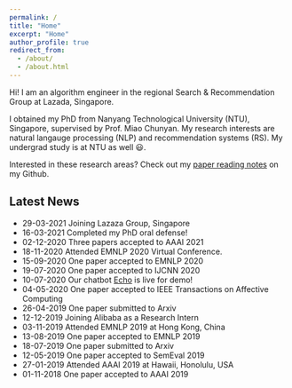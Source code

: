 ```yaml
---
permalink: /
title: "Home"
excerpt: "Home"
author_profile: true
redirect_from: 
  - /about/
  - /about.html
---
```


Hi! I am an algorithm engineer in the regional Search & Recommendation Group at Lazada, Singapore. 

I obtained my PhD from Nanyang Technological University (NTU), Singapore, supervised by Prof. Miao Chunyan. My research interests are natural langauge processing (NLP) and recommendation systems (RS). My undergrad study is at NTU as well 😃.

Interested in these research areas? Check out my [paper reading notes](https://github.com/zhongpeixiang/AI-NLP-Paper-Readings) on my Github.

## Latest News

- 29-03-2021 Joining Lazaza Group, Singapore
- 16-03-2021 Completed my PhD oral defense!
- 02-12-2020 Three papers accepted to AAAI 2021
- 18-11-2020 Attended EMNLP 2020 Virtual Conference.
- 15-09-2020 One paper accepted to EMNLP 2020
- 19-07-2020 One paper accepted to IJCNN 2020
- 10-07-2020 Our chatbot [Echo](https://zhongpeixiang.github.io/demo/) is live for demo!
- 04-05-2020 One paper accepted to IEEE Transactions on Affective Computing
- 26-04-2019 One paper submitted to Arxiv
- 12-12-2019 Joining Alibaba as a Research Intern
- 03-11-2019 Attended EMNLP 2019 at Hong Kong, China
- 13-08-2019 One paper accepted to EMNLP 2019
- 18-07-2019 One paper submitted to Arxiv
- 12-05-2019 One paper accepted to SemEval 2019
- 27-01-2019 Attended AAAI 2019 at Hawaii, Honolulu, USA
- 01-11-2018 One paper accepted to AAAI 2019
